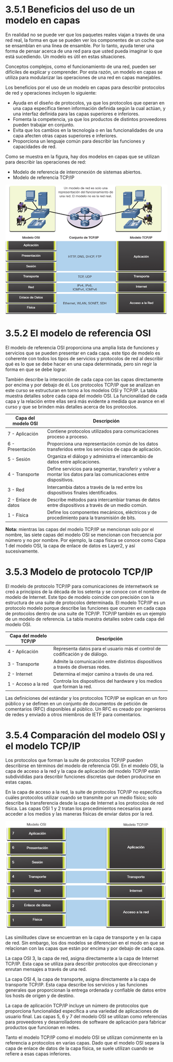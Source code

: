 # 3.5.1 Beneficios del uso de un modelo en capas

En realidad no se puede ver que los paquetes reales viajan a través de una red real, la forma en que se pueden ver los componentes de un coche que se ensamblan en una línea de ensamble. Por lo tanto, ayuda tener una forma de pensar acerca de una red para que usted pueda imaginar lo que está sucediendo. Un modelo es útil en estas situaciones.

Conceptos complejos, como el funcionamiento de una red, pueden ser difíciles de explicar y comprender. Por esta razón, un modelo en capas se utiliza para modularizar las operaciones de una red en capas manejables.

Los beneficios por el uso de un modelo en capas para describir protocolos de red y operaciones incluyen lo siguiente:

* Ayuda en el diseño de protocolos, ya que los protocolos que operan en una capa específica tienen información definida según la cual actúan, y una interfaz definida para las capas superiores e inferiores.
* Fomenta la competencia, ya que los productos de distintos proveedores pueden trabajar en conjunto.
* Evita que los cambios en la tecnología o en las funcionalidades de una capa afecten otras capas superiores e inferiores.
* Proporciona un lenguaje común para describir las funciones y capacidades de red.

Como se muestra en la figura, hay dos modelos en capas que se utilizan para describir las operaciones de red:

* Modelo de referencia de interconexión de sistemas abiertos.
* Modelo de referencia TCP/IP

![](images/image9.png)

# 3.5.2 El modelo de referencia OSI

El modelo de referencia OSI proporciona una amplia lista de funciones y servicios que se pueden presentar en cada capa. este tipo de modelo es coherente con todos los tipos de servicios y protocolos de red al describir qué es lo que se debe hacer en una capa determinada, pero sin regir la forma en que se debe lograr.

También describe la interacción de cada capa con las capas directamente por encima y por debajo de él. Los protocolos TCP/IP que se analizan en este curso se estructuran en torno a los modelos OSI y TCP/IP. La tabla muestra detalles sobre cada capa del modelo OSI. La funcionalidad de cada capa y la relación entre ellas será más evidente a medida que avance en el curso y que se brinden más detalles acerca de los protocolos.

| Capa del modelo OSI | Descripción |
|---------------------|-------------|
| 7 - Aplicación      | Contiene protocolos utilizados para comunicaciones proceso a proceso. |
| 6 - Presentación    | Proporciona una representación común de los datos transferidos entre los servicios de capa de aplicación. |
| 5 - Sesión          | Organiza el diálogo y administra el intercambio de datos entre aplicaciones. |
| 4 - Transporte      | Define servicios para segmentar, transferir y volver a montar los datos para las comunicaciones entre dispositivos. |
| 3 - Red             | Intercambia datos a través de la red entre los dispositivos finales identificados. |
| 2 - Enlace de datos | Describe métodos para intercambiar tramas de datos entre dispositivos a través de un medio común. |
| 1 - Física          | Define los componentes mecánicos, eléctricos y de procedimiento para la transmisión de bits. |

**Nota:** mientras las capas del modelo TCP/IP se mencionan solo por el nombre, las siete capas del modelo OSI se mencionan con frecuencia por número y no por nombre. Por ejemplo, la capa física se conoce como Capa 1 del modelo OSI, la capa de enlace de datos es Layer2, y así sucesivamente.

# 3.5.3 Modelo de protocolo TCP/IP

El modelo de protocolo TCP/IP para comunicaciones de internetwork se creó a principios de la década de los setenta y se conoce con el nombre de modelo de Internet. Este tipo de modelo coincide con precisión con la estructura de una suite de protocolos determinada. El modelo TCP/IP es un protocolo modelo porque describe las funciones que ocurren en cada capa de protocolos dentro de una suite de TCP/IP. TCP/IP también es un ejemplo de un modelo de referencia. La tabla muestra detalles sobre cada capa del modelo OSI.

| Capa del modelo TCP/IP | Descripción |
|------------------------|-------------|
| 4 - Aplicación         | Representa datos para el usuario más el control de codificación y de diálogo. |
| 3 - Transporte         | Admite la comunicación entre distintos dispositivos a través de diversas redes. |
| 2 - Internet           | Determina el mejor camino a través de una red. |
| 1 - Acceso a la red    | Controla los dispositivos del hardware y los medios que forman la red. |

Las definiciones del estándar y los protocolos TCP/IP se explican en un foro público y se definen en un conjunto de documentos de petición de comentarios (RFC) disponibles al público. Un RFC es creado por ingenieros de redes y enviado a otros miembros de IETF para comentarios.

# 3.5.4 Comparación del modelo OSI y el modelo TCP/IP

Los protocolos que forman la suite de protocolos TCP/IP pueden describirse en términos del modelo de referencia OSI. En el modelo OSI, la capa de acceso a la red y la capa de aplicación del modelo TCP/IP están subdivididas para describir funciones discretas que deben producirse en estas capas.

En la capa de acceso a la red, la suite de protocolos TCP/IP no especifica cuáles protocolos utilizar cuando se transmite por un medio físico; solo describe la transferencia desde la capa de Internet a los protocolos de red física. Las capas OSI 1 y 2 tratan los procedimientos necesarios para acceder a los medios y las maneras físicas de enviar datos por la red.

![](images/image10.png)

Las similitudes clave se encuentran en la capa de transporte y en la capa de red. Sin embargo, los dos modelos se diferencian en el modo en que se relacionan con las capas que están por encima y por debajo de cada capa.

La capa OSI 3, la capa de red, asigna directamente a la capa de Internet TCP/IP. Esta capa se utiliza para describir protocolos que direccionan y enrutan mensajes a través de una red.

La capa OSI 4, la capa de transporte, asigna directamente a la capa de transporte TCP/IP. Esta capa describe los servicios y las funciones generales que proporcionan la entrega ordenada y confiable de datos entre los hosts de origen y de destino.

La capa de aplicación TCP/IP incluye un número de protocolos que proporciona funcionalidad específica a una variedad de aplicaciones de usuario final. Las capas 5, 6 y 7 del modelo OSI se utilizan como referencias para proveedores y desarrolladores de software de aplicación para fabricar productos que funcionan en redes.

Tanto el modelo TCP/IP como el modelo OSI se utilizan comúnmente en la referencia a protocolos en varias capas. Dado que el modelo OSI separa la capa de enlace de datos de la capa física, se suele utilizan cuando se refiere a esas capas inferiores.